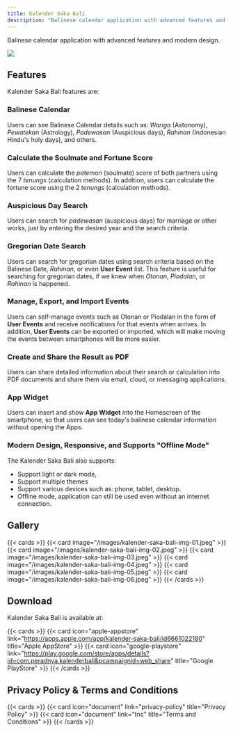 ```yaml
---
title: Kalender Saka Bali
description: "Balinese calendar application with advanced features and modern design"
---
```


Balinese calendar application with advanced features and modern design.

![](/images/kalender-saka-bali-icon.jpeg)

## Features

Kalender Saka Bali features are:

### Balinese Calendar
Users can see Balinese Calendar details such as: *Wariga* (Astonomy), *Pewatekan* (Astrology), *Padewasan* (Auspicious days), *Rahinan* (Indonesian Hindu's holy days), and others.

### Calculate the Soulmate and Fortune Score
Users can calculate the *patemon* (soulmate) score of both partners using the 7 *tenungs* (calculation methods). In addition, users can calculate the fortune score using the 2 *tenungs* (calculation methods).

### Auspicious Day Search
Users can search for *padewasan* (auspicious days) for marriage or other works, just by entering the desired year and the search criteria.

### Gregorian Date Search
Users can search for gregorian dates using search criteria based on the Balinese Date, *Rahinan*, or even **User Event** list. This feature is useful for searching for gregorian dates, if we knew when *Otonan*, *Piodalan*, or *Rahinan* is happened.

### Manage, Export, and Import Events
Users can self-manage events such as Otonan or Piodalan in the form of **User Events** and receive notifications for that events when arrives. In addition, **User Events** can be exported or imported, which will make moving the events between smartphones will be more easier.

### Create and Share the Result as PDF
Users can share detailed information about their search or calculation into PDF documents and share them via email, cloud, or messaging applications.

### App Widget
Users can insert and show **App Widget** into the Homescreen of the smartphone, so that users can see today's balinese calendar information without opening the Apps.

### Modern Design, Responsive, and Supports "Offline Mode"
The Kalender Saka Bali also supports: 
* Support light or dark mode, 
* Support multiple themes
* Support various devices such as: phone, tablet, desktop. 
* Offline mode, application can still be used even without an internet connection.

## Gallery

{{< cards >}}
    {{< card image="/images/kalender-saka-bali-img-01.jpeg" >}}
    {{< card image="/images/kalender-saka-bali-img-02.jpeg" >}}
    {{< card image="/images/kalender-saka-bali-img-03.jpeg" >}}
    {{< card image="/images/kalender-saka-bali-img-04.jpeg" >}}
    {{< card image="/images/kalender-saka-bali-img-05.jpeg" >}}
    {{< card image="/images/kalender-saka-bali-img-06.jpeg" >}}
{{< /cards >}}

## Download

Kalender Saka Bali is available at:

{{< cards >}}
    {{< card icon="apple-appstore" link="https://apps.apple.com/app/kalender-saka-bali/id6661022180" title="Apple AppStore" >}}
    {{< card icon="google-playstore" link="https://play.google.com/store/apps/details?id=com.peradnya.kalenderbali&pcampaignid=web_share" title="Google PlayStore" >}}
{{< /cards >}}

## Privacy Policy & Terms and Conditions

{{< cards >}}
    {{< card icon="document" link="privacy-policy" title="Privacy Policy" >}}
    {{< card icon="document" link="tnc" title="Terms and Conditions" >}}
{{< /cards >}}

